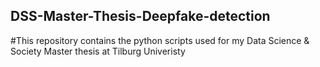 ## DSS-Master-Thesis-Deepfake-detection
#This repository contains the python scripts used for my Data Science &amp; Society Master thesis at Tilburg Univeristy
